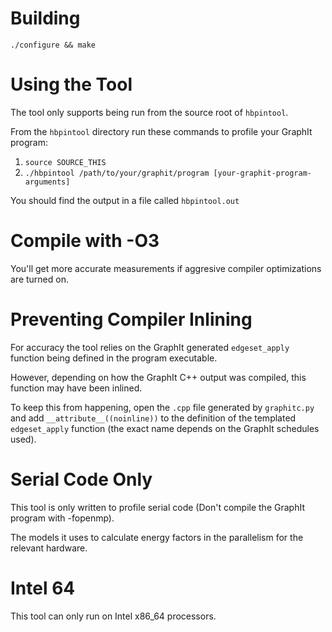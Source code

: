 # Building #

`./configure && make`

# Using the Tool #

The tool only supports being run from the source root of `hbpintool`.

From the `hbpintool` directory run these commands to profile your GraphIt program:

1. `source SOURCE_THIS`
2. `./hbpintool /path/to/your/graphit/program [your-graphit-program-arguments]`

You should find the output in a file called `hbpintool.out`

# Compile with -O3

You'll get more accurate measurements if aggresive compiler optimizations are turned on.

# Preventing Compiler Inlining #

For accuracy the tool relies on the GraphIt generated `edgeset_apply` function being defined in the program executable.

However, depending on how the GraphIt C++ output was compiled, this function may have been inlined.

To keep this from happening, open the `.cpp` file generated by `graphitc.py` and add `__attribute__((noinline))` to the definition 
of the templated `edgeset_apply` function (the exact name depends on the GraphIt schedules used).

# Serial Code Only #

This tool is only written to profile serial code (Don't compile the GraphIt program with -fopenmp).

The models it uses to calculate energy factors in the parallelism for the relevant hardware.

# Intel 64 #

This tool can only run on Intel x86_64 processors.
